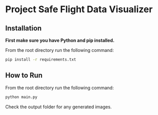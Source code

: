 # Project Safe Flight Data Visualizer

## Installation

**First make sure you have Python and pip installed.**

From the root directory run the following command:

```bash
pip install -r requirements.txt
```

## How to Run

From the root directory run the following command:

```bash
python main.py
```

Check the output folder for any generated images.
